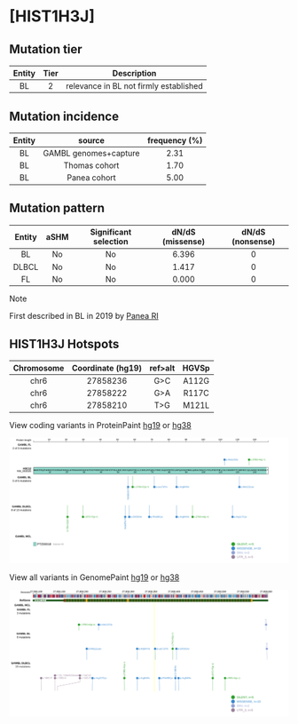# [HIST1H3J]

## Mutation tier

|Entity|Tier|Description                           |
|:------:|:----:|--------------------------------------|
|BL    |2   |relevance in BL not firmly established|
## Mutation incidence

|Entity|source               |frequency (%)|
|:------:|:---------------------:|:-------------:|
|BL    |GAMBL genomes+capture|2.31         |
|BL    |Thomas cohort        |1.70         |
|BL    |Panea cohort         |5.00         |

## Mutation pattern

|Entity|aSHM|Significant selection|dN/dS (missense)|dN/dS (nonsense)|
|:------:|:----:|:---------------------:|:----------------:|:----------------:|
|BL    |No  |No                   |6.396           |0               |
|DLBCL |No  |No                   |1.417           |0               |
|FL    |No  |No                   |0.000           |0               |


> [!NOTE]
> First described in BL in 2019 by [Panea RI](https://pubmed.ncbi.nlm.nih.gov/31558468)


 ## HIST1H3J Hotspots

| Chromosome |Coordinate (hg19) | ref>alt | HGVSp | 
 | :---:| :---: | :--: | :---: |
| chr6 | 27858236 | G>C | A112G |
| chr6 | 27858222 | G>A | R117C |
| chr6 | 27858210 | T>G | M121L |

View coding variants in ProteinPaint [hg19](https://www.bcgsc.ca/downloads/morinlab/GAMBL/test/genes/HIST1H3J_protein.html)  or [hg38](https://www.bcgsc.ca/downloads/morinlab/GAMBL/test/genes/HIST1H3J_protein_hg38.html)

![image](images/proteinpaint/HIST1H3J_NM_003535.svg)

View all variants in GenomePaint [hg19](https://www.bcgsc.ca/downloads/morinlab/GAMBL/test/genes/HIST1H3J.html)  or [hg38](https://www.bcgsc.ca/downloads/morinlab/GAMBL/test/genes/HIST1H3J_hg38.html)

![image](images/proteinpaint/HIST1H3J.svg)

